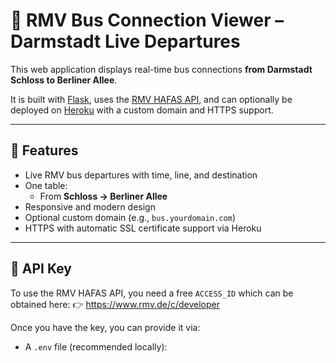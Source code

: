 # 🚌 RMV Bus Connection Viewer – Darmstadt Live Departures

This web application displays real-time bus connections **from Darmstadt Schloss to Berliner Allee**.

It is built with [Flask](https://flask.palletsprojects.com/), uses the [RMV HAFAS API](https://www.rmv.de/), and can optionally be deployed on [Heroku](https://www.heroku.com/) with a custom domain and HTTPS support.

---

## 🚀 Features

- Live RMV bus departures with time, line, and destination
- One table:
  - From **Schloss → Berliner Allee**
- Responsive and modern design
- Optional custom domain (e.g., `bus.yourdomain.com`)
- HTTPS with automatic SSL certificate support via Heroku

---

## 🔐 API Key

To use the RMV HAFAS API, you need a free `ACCESS_ID` which can be obtained here:
👉 https://www.rmv.de/c/developer

Once you have the key, you can provide it via:

- A `.env` file (recommended locally):  
